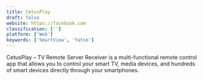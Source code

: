 ```yaml
---
title: CetusPlay
draft: false 
website: https://facebook.com
classification: ['']
platform: ['Web']
keywords: ['SmartView', 'Yatse']
---
```

CetusPlay – TV Remote Server Receiver is a multi-functional remote control app that allows you to control your smart TV, media devices, and hundreds of smart devices directly through your smartphones.